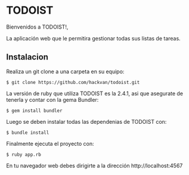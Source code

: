 # TODOIST

Bienvenidos a TODOIST!,

La aplicación web que le permitira gestionar todas sus listas de tareas.

## Instalacion
Realiza un git clone a una carpeta en su equipo:

    $ git clone https://github.com/hackvan/todoist.git

La versión de ruby que utiliza TODOIST es la 2.4.1, asi que asegurate de tenerla y contar con la gema Bundler:

    $ gem install bundler

Luego se deben instalar todas las dependenias de TODOIST con:

    $ bundle install

Finalmente ejecuta el proyecto con:

    $ ruby app.rb

En tu navegador web debes dirigirte a la dirección http://localhost:4567

